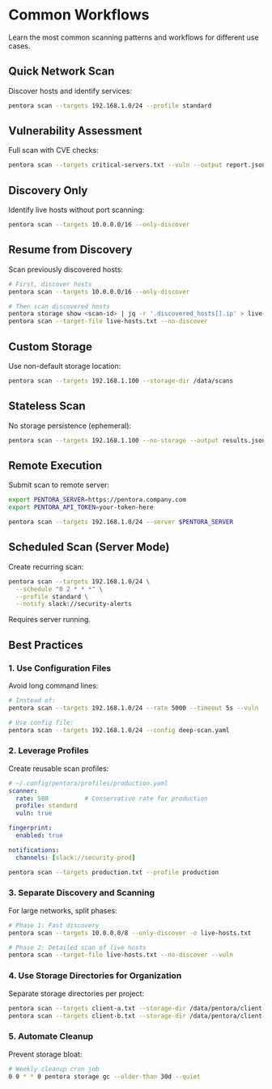 # Common Workflows

Learn the most common scanning patterns and workflows for different use cases.

## Quick Network Scan

Discover hosts and identify services:

```bash
pentora scan --targets 192.168.1.0/24 --profile standard
```

## Vulnerability Assessment

Full scan with CVE checks:

```bash
pentora scan --targets critical-servers.txt --vuln --output report.json
```

## Discovery Only

Identify live hosts without port scanning:

```bash
pentora scan --targets 10.0.0.0/16 --only-discover
```

## Resume from Discovery

Scan previously discovered hosts:

```bash
# First, discover hosts
pentora scan --targets 10.0.0.0/16 --only-discover

# Then scan discovered hosts
pentora storage show <scan-id> | jq -r '.discovered_hosts[].ip' > live-hosts.txt
pentora scan --target-file live-hosts.txt --no-discover
```

## Custom Storage

Use non-default storage location:

```bash
pentora scan --targets 192.168.1.100 --storage-dir /data/scans
```

## Stateless Scan

No storage persistence (ephemeral):

```bash
pentora scan --targets 192.168.1.100 --no-storage --output results.json
```

## Remote Execution

Submit scan to remote server:

```bash
export PENTORA_SERVER=https://pentora.company.com
export PENTORA_API_TOKEN=your-token-here

pentora scan --targets 192.168.1.0/24 --server $PENTORA_SERVER
```

## Scheduled Scan (Server Mode)

Create recurring scan:

```bash
pentora scan --targets 192.168.1.0/24 \
  --schedule "0 2 * * *" \
  --profile standard \
  --notify slack://security-alerts
```

Requires server running.

## Best Practices

### 1. Use Configuration Files

Avoid long command lines:

```bash
# Instead of:
pentora scan --targets 192.168.1.0/24 --rate 5000 --timeout 5s --vuln --profile deep

# Use config file:
pentora scan --targets 192.168.1.0/24 --config deep-scan.yaml
```

### 2. Leverage Profiles

Create reusable scan profiles:

```yaml
# ~/.config/pentora/profiles/production.yaml
scanner:
  rate: 500          # Conservative rate for production
  profile: standard
  vuln: true

fingerprint:
  enabled: true

notifications:
  channels: [slack://security-prod]
```

```bash
pentora scan --targets production.txt --profile production
```

### 3. Separate Discovery and Scanning

For large networks, split phases:

```bash
# Phase 1: Fast discovery
pentora scan --targets 10.0.0.0/8 --only-discover -o live-hosts.txt

# Phase 2: Detailed scan of live hosts
pentora scan --target-file live-hosts.txt --no-discover --vuln
```

### 4. Use Storage Directories for Organization

Separate storage directories per project:

```bash
pentora scan --targets client-a.txt --storage-dir /data/pentora/client-a
pentora scan --targets client-b.txt --storage-dir /data/pentora/client-b
```

### 5. Automate Cleanup

Prevent storage bloat:

```bash
# Weekly cleanup cron job
0 0 * * 0 pentora storage gc --older-than 30d --quiet
```
